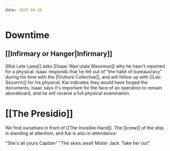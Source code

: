 ```yaml
---
date: 2025-04-26
---
```

# Downtime
## [[Infirmary or Hanger|Infirmary]]
[[Kai Lete Lawa]] asks [[Isaac Was'utala Wasomun]] why he hasn't reported for a physical. Isaac responds that he fell out of "the habit of bureaucracy" during his time with the [[Vulture Collective]], and will follow up with [[Leo Socorrin]] for his physical. Kai indicates they would have forged the documents, Isaac says it's important for the face of an operation to remain aboveboard, and he will receive a full physical examination.

# [[The Presidio]]
We find ourselves in front of [[The Invisible Hand]]. The [[crew]] of the ship is standing at attention, and Kai is also in attendance. 

"She's all yours Captain"
"The skies await Mister Jack. Take her out"